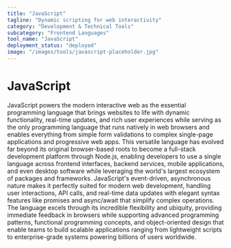 ```yaml
---
title: "JavaScript"
tagline: "Dynamic scripting for web interactivity"
category: "Development & Technical Tools"
subcategory: "Frontend Languages"
tool_name: "JavaScript"
deployment_status: "deployed"
image: "/images/tools/javascript-placeholder.jpg"
---
```


# JavaScript

JavaScript powers the modern interactive web as the essential programming language that brings websites to life with dynamic functionality, real-time updates, and rich user experiences while serving as the only programming language that runs natively in web browsers and enables everything from simple form validations to complex single-page applications and progressive web apps. This versatile language has evolved far beyond its original browser-based roots to become a full-stack development platform through Node.js, enabling developers to use a single language across frontend interfaces, backend services, mobile applications, and even desktop software while leveraging the world's largest ecosystem of packages and frameworks. JavaScript's event-driven, asynchronous nature makes it perfectly suited for modern web development, handling user interactions, API calls, and real-time data updates with elegant syntax features like promises and async/await that simplify complex operations. The language excels through its incredible flexibility and ubiquity, providing immediate feedback in browsers while supporting advanced programming patterns, functional programming concepts, and object-oriented design that enable teams to build scalable applications ranging from lightweight scripts to enterprise-grade systems powering billions of users worldwide.